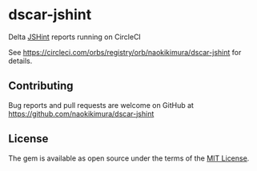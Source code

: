 # dscar-jshint

Delta [JSHint](https://jshint.com/) reports running on CircleCI

See https://circleci.com/orbs/registry/orb/naokikimura/dscar-jshint for details.

## Contributing
Bug reports and pull requests are welcome on GitHub at https://github.com/naokikimura/dscar-jshint

## License
The gem is available as open source under the terms of the [MIT License](https://opensource.org/licenses/MIT).
